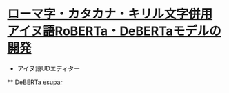 # [ローマ字・カタカナ・キリル文字併用アイヌ語RoBERTa・DeBERTaモデルの開発](http://kanji.zinbun.kyoto-u.ac.jp/~yasuoka/publications/2023-02-18.pdf)

* アイヌ語UDエディター

** [DeBERTa esupar](https://colab.research.google.com/github/KoichiYasuoka/deplacy/blob/master/demo/2023-02-18/deberta-esupar.ipynb)

